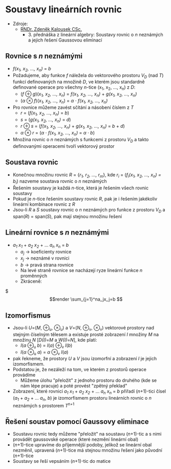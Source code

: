 # Soustavy lineárnı́ch rovnic

* Zdroje:
  * [RNDr. Zdeněk Kalousek CSc.](https://kma.fp.tul.cz/?view=article&id=600&catid=147)
    * 3\. přednáška z lineární algebry: Soustavy rovnic o _n_ neznámých a jejich řešení Gaussovou eliminací

## Rovnice s _n_ neznámými

* _f(x<sub>1</sub>, x<sub>2</sub>, ..., x<sub>n</sub>)_ = _b_
* Požadujeme, aby funkce _f_ náležela do vektorového prostoru _V<sub>D</sub>_ (nad _T_) funkcí definovaných na množině _D_, ve kterém jsou standardně definované operace pro všechny _n_-tice (x<sub>1</sub>, x<sub>2</sub>, ..., x<sub>n</sub>) z _D_:
  * (_f_ ⊕ _g_)(_x<sub>1</sub>, x<sub>2</sub>, ..., x<sub>n</sub>_) = _f(x<sub>1</sub>, x<sub>2</sub>, ..., x<sub>n</sub>)_ + _g(x<sub>1</sub>, x<sub>2</sub>, ..., x<sub>n</sub>)_
  * (_α_ ⊗ _f_)(_x<sub>1</sub>, x<sub>2</sub>, ..., x<sub>n</sub>_) = _α_ ⋅ _f(x<sub>1</sub>, x<sub>2</sub>, ..., x<sub>n</sub>)_
* Pro rovnice můžeme zavést sčítání a násobení číslem z _T_
  * _r_ = (_f(x<sub>1</sub>, x<sub>2</sub>, ..., x<sub>n</sub>)_ = _b_)
  * _s_ = (_g(x<sub>1</sub>, x<sub>2</sub>, ..., x<sub>n</sub>)_ = _d_)
  * _r_ ⊕ _s_ = (_f(x<sub>1</sub>, x<sub>2</sub>, ..., x<sub>n</sub>)_ + _g(x<sub>1</sub>, x<sub>2</sub>, ..., x<sub>n</sub>)_ = _b_ + _d_)
  * _α_ ⊗ _r_ = (_α_ ⋅ _f(x<sub>1</sub>, x<sub>2</sub>, ..., x<sub>n</sub>)_ = _α_ ⋅ _b_)
* Množina rovnic o _n_ neznámých s funkcemi z prostoru _V<sub>D</sub>_ a takto definovanými operacemi tvoří vektorový prostor

## Soustava rovnic

* Konečnou množinu rovnic _R_ = {_r<sub>1</sub>, r<sub>2</sub>, ..., r<sub>m</sub>_}, kde _r<sub>i</sub>_ = (_f<sub>i</sub>(x<sub>1</sub>, x<sub>2</sub>, ..., x<sub>n</sub>) = b<sub>i</sub>_) nazveme soustava rovnic o _n_ neznámých
* Řešením soustavy je každá _n_-tice, která je řešením všech rovnic soustavy
* Pokud je _n_-tice řešením soustavy rovnic _R_, pak je i řešením jakékoliv lineární kombinace rovnic z _R_
* Jsou-li _R_ a _S_ soustavy rovnic o _n_ neznámých pro funkce z prostoru _V<sub>D</sub>_ a span(_R_) = span(_S_), pak mají stejnou množinu řešení

## Lineární rovnice s _n_ neznámými

* _a<sub>1</sub> x<sub>1</sub>_ + _a<sub>2</sub> x<sub>2</sub>_ + ... _a<sub>n</sub> x<sub>n</sub>_ = _b_
  * _a<sub>j</sub>_ → koeficienty rovnice
  * _x<sub>j</sub>_ → neznámé v rovnici
  * _b_ → pravá strana rovnice
  * Na levé straně rovnice se nacházejí ryze lineární funkce _n_ proměnných
  * Zkráceně:

$$$render
\sum_{j=1}^na_jx_j=b
$$

## Izomorfismus

* Jsou-li _U_=(_M_, ⊕<sub>u</sub>, ⊗<sub>u</sub>) a _V_=(_N_, ⊕<sub>v</sub>, ⊗<sub>v</sub>) vektorové prostory nad stejným číselným tělesem a existuje prosté zobrazení _I_ množiny _M_ na množinu _N_ [_D(I)_=_M_ a _W(I)_=_N_], kde platí:
  * _I_(_a_ ⊕<sub>u</sub> _b_) = _I_(_a_) ⊕<sub>v</sub> _I_(_b_)
  * _I_(_α_ ⊗<sub>u</sub> _a_) = _α_ ⊗<sub>v</sub> _I_(_a_)
* pak řekneme, že prostory _U_ a _V_ jsou izomorfní a zobrazení _I_ je jejich izomorfismem.
* Podstatou je, že nezáleží na tom, ve kterém z prostorů operace provádíme
  * Můžeme úlohu "přeložit" z jednoho prostoru do druhého (kde se nám lépe pracuje) a poté provést "zpětný překlad"
* Zobrazení, které rovnici _a<sub>1</sub> x<sub>1</sub>_ + _a<sub>2</sub> x<sub>2</sub>_ + ... _a<sub>n</sub> x<sub>n</sub>_ = _b_ přiřadí (_n_+1)-tici čísel (_a<sub>1</sub>_ + _a<sub>2</sub>_ + ... _a<sub>n</sub>_, _b_) je izomorfismem prostoru lineárních rovnic o _n_ neznámých s prostorem _T_<sup>n+1</sup>

## Řešení soustav pomocí Gaussovy eliminace

* Soustavu rovnic tedy můžeme "přeložit" na soustavu (_n_+1)-tic a s nimi provádět gaussovské operace (které nezmění lineární obal)
* (_n_+1)-tice upravíme do příjemnější podoby, jelikož se lineární obal nezměnil, upravená (_n_+1)-tice má stejnou množinu řešení jako původní (_n_+1)-tice
* Soustavy se řeší vepsáním (_n_+1)-tic do matice
